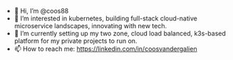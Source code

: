 - 👋 Hi, I’m @coos88
- 👀 I’m interested in kubernetes, building full-stack cloud-native microservice landscapes, innovating with new tech.
- 🌱 I’m currently setting up my two zone, cloud load balanced, k3s-based platform for my private projects to run on.
- 📫 How to reach me: https://linkedin.com/in/coosvandergalien

<!---
coos88/coos88 is a ✨ special ✨ repository because its `README.md` (this file) appears on your GitHub profile.
You can click the Preview link to take a look at your changes.
--->

